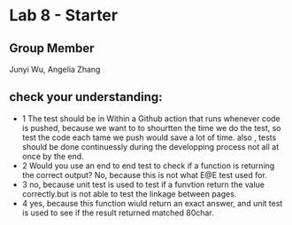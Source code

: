 # Lab 8 - Starter
## Group Member
Junyi Wu, Angelia Zhang
## check your understanding:
- 1 The test should be in Within a Github action that runs whenever code is pushed, because we want to to shourtten the time we do the test, so test the code each tame we push would save a lot of time. also , tests should be done continuessly during the developping process not all at once by the end.  
- 2 Would you use an end to end test to check if a function is returning the correct output? 
No, because this is not what E@E test used for.
- 3 no, because unit test is used to test if a funvtion return the value correctly.but is not able to test the linkage between pages.
- 4 yes, because this function wiuld return an exact answer, and unit test is used to see if the result returned matched 80char.
